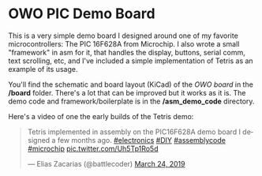 # OWO PIC Demo Board
This is a very simple demo board I designed around one of my favorite microcontrollers: The PIC 16F628A from Microchip.
I also wrote a small "framework" in asm for it, that handles the display, buttons, serial comm, text scrolling, etc, and I've included a simple implementation of Tetris as an example of its usage.

You'll find the schematic and board layout (KiCad) of the *OWO board* in the **/board** folder. There's a lot that can be improved but it works as it is. The demo code and framework/boilerplate is in the **/asm_demo_code** directory.

Here's a video of one the early builds of the Tetris demo:
<blockquote class="twitter-video"><p lang="en" dir="ltr">Tetris implemented in assembly on the PIC16F628A demo board I designed a few months ago. <a href="https://twitter.com/hashtag/electronics?src=hash&amp;ref_src=twsrc%5Etfw">#electronics</a> <a href="https://twitter.com/hashtag/DIY?src=hash&amp;ref_src=twsrc%5Etfw">#DIY</a> <a href="https://twitter.com/hashtag/assemblycode?src=hash&amp;ref_src=twsrc%5Etfw">#assemblycode</a> <a href="https://twitter.com/hashtag/microchip?src=hash&amp;ref_src=twsrc%5Etfw">#microchip</a> <a href="https://t.co/Uh5Tp1Ro5d">pic.twitter.com/Uh5Tp1Ro5d</a></p>&mdash; Elias Zacarias (@battlecoder) <a href="https://twitter.com/battlecoder/status/1109868608677707781?ref_src=twsrc%5Etfw">March 24, 2019</a></blockquote> <script async src="https://platform.twitter.com/widgets.js" charset="utf-8"></script>

